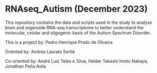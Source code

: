 # RNAseq_Autism (December 2023)

This repository contains the data and scripts used in the study to analyse brain and organoide RNA-seq transcriptome to better understand the molecular, celular and oligogenic basis of the Autism Spectrum Disorder.

This is a project by: Pedro Henrique Prado de Oliveira

Oriented by: Andréa Laurato Sertié

Co-oriented by: André Luiz Teles e Silva, Helder Takashi Imoto Nakaya, Jonathan Peña Avila

